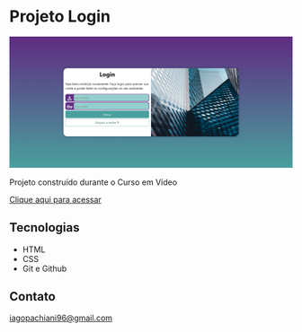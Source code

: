 # Projeto Login

![preview](./imagens/preview.png)

 Projeto construído durante o Curso em Vídeo

 [Clique aqui para acessar](https://iagovalverde.github.io/projeto-login/)

 ## Tecnologias

- HTML
- CSS
- Git e Github

## Contato

iagopachiani96@gmail.com